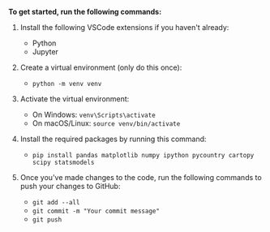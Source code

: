 **To get started, run the following commands:**

1. Install the following VSCode extensions if you haven't already:

   - Python
   - Jupyter

2. Create a virtual environment (only do this once):

   - `python -m venv venv`

3. Activate the virtual environment:

   - On Windows: `venv\Scripts\activate`
   - On macOS/Linux: `source venv/bin/activate`

4. Install the required packages by running this command:

   - `pip install pandas matplotlib numpy ipython pycountry cartopy scipy statsmodels`

5. Once you've made changes to the code, run the following commands to push your changes to GitHub:
   - `git add --all`
   - `git commit -m "Your commit message"`
   - `git push`
